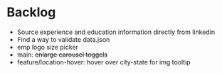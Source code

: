 # Backlog
* Source experience and education information directly from linkedin
* Find a way to validate data.json
* emp logo size picker
* main: ~~enlarge carousel toggels~~
* feature/location-hover: hover over city-state for img tooltip